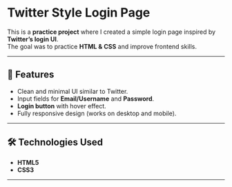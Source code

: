 # Twitter Style Login Page

This is a **practice project** where I created a simple login page inspired by **Twitter’s login UI**.  
The goal was to practice **HTML & CSS** and improve frontend skills.

---

## 🚀 Features
- Clean and minimal UI similar to Twitter.
- Input fields for **Email/Username** and **Password**.
- **Login button** with hover effect.
- Fully responsive design (works on desktop and mobile).

---

## 🛠️ Technologies Used
- **HTML5**
- **CSS3**

---
